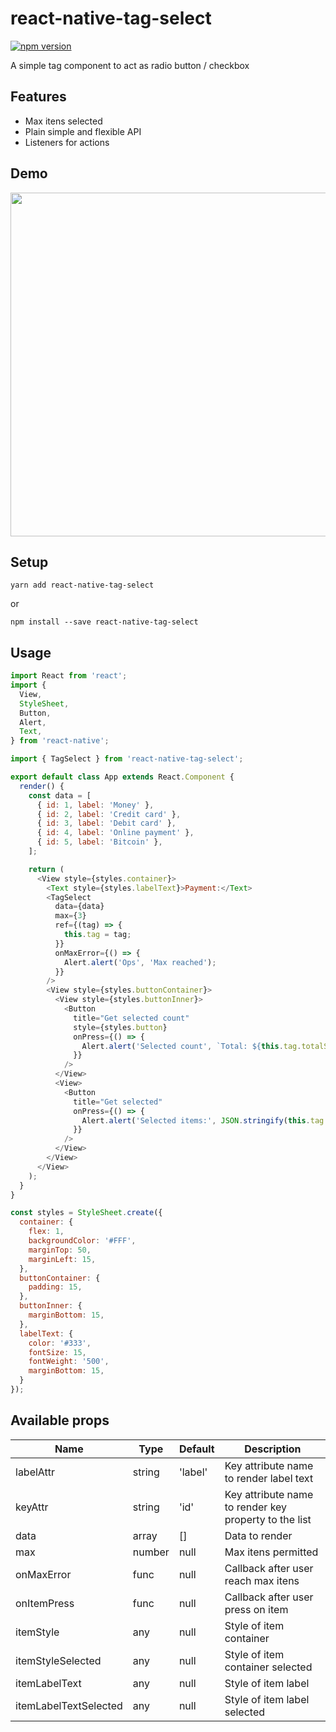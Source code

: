 # react-native-tag-select

[![npm version](https://badge.fury.io/js/react-native-tag-select.svg)](https://badge.fury.io/js/react-native-tag-select)

A simple tag component to act as radio button / checkbox

## Features

- Max itens selected
- Plain simple and flexible API
- Listeners for actions

## Demo

<p align="center">
<img src="https://raw.githubusercontent.com/rafaelmotta/react-native-tag-select/master/example.gif" height="550" />
</p>

## Setup

`yarn add react-native-tag-select`

or 

`npm install --save react-native-tag-select`

## Usage

```javascript
import React from 'react';
import {
  View,
  StyleSheet,
  Button,
  Alert,
  Text,
} from 'react-native';

import { TagSelect } from 'react-native-tag-select';

export default class App extends React.Component {
  render() {
    const data = [
      { id: 1, label: 'Money' },
      { id: 2, label: 'Credit card' },
      { id: 3, label: 'Debit card' },
      { id: 4, label: 'Online payment' },
      { id: 5, label: 'Bitcoin' },
    ];

    return (
      <View style={styles.container}>
        <Text style={styles.labelText}>Payment:</Text>
        <TagSelect
          data={data}
          max={3}
          ref={(tag) => {
            this.tag = tag;
          }}
          onMaxError={() => {
            Alert.alert('Ops', 'Max reached');
          }}
        />
        <View style={styles.buttonContainer}>
          <View style={styles.buttonInner}>
            <Button
              title="Get selected count"
              style={styles.button}
              onPress={() => {
                Alert.alert('Selected count', `Total: ${this.tag.totalSelected}`);
              }}
            />
          </View>
          <View>
            <Button
              title="Get selected"
              onPress={() => {
                Alert.alert('Selected items:', JSON.stringify(this.tag.itemsSelected));
              }}
            />
          </View>
        </View>
      </View>
    );
  }
}

const styles = StyleSheet.create({
  container: {
    flex: 1,
    backgroundColor: '#FFF',
    marginTop: 50,
    marginLeft: 15,
  },
  buttonContainer: {
    padding: 15,
  },
  buttonInner: {
    marginBottom: 15,
  },
  labelText: {
    color: '#333',
    fontSize: 15,
    fontWeight: '500',
    marginBottom: 15,
  }
});
```

## Available props

| Name | Type| Default | Description |
| --- | --- | --- | --- |
| labelAttr | string | 'label' | Key attribute name to render label text |
| keyAttr | string | 'id' | Key attribute name to render key property to the list  |
| data | array | [] | Data to render |
| max | number | null | Max itens permitted |
| onMaxError | func | null | Callback after user reach max itens |
| onItemPress | func | null | Callback after user press on item |
| itemStyle | any | null | Style of item container |
| itemStyleSelected | any | null | Style of item container selected |
| itemLabelText | any | null | Style of item label |
| itemLabelTextSelected | any | null | Style of item label selected |

